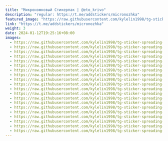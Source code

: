 ```yaml
---
title: "Микроножковый Стикерпак | @eto_krivo"
description: "regular: https://t.me/addstickers/micronozhka"
featured_image: "https://raw.githubusercontent.com/kylelin1998/tg-sticker-spreading-worldwide-images/main/img/c8ac555b-5266-4ca5-a9f3-cc1a1968c5e9.jpg"
link: "https://t.me/addstickers/micronozhka"
weight: 3
date: 2024-01-12T19:25:16+08:00
images:
  - https://raw.githubusercontent.com/kylelin1998/tg-sticker-spreading-worldwide-images/main/img/c8ac555b-5266-4ca5-a9f3-cc1a1968c5e9.jpg
  - https://raw.githubusercontent.com/kylelin1998/tg-sticker-spreading-worldwide-images/main/img/e21035e8-e8cd-4fa9-a5c7-35ca3b7d245e.jpg
  - https://raw.githubusercontent.com/kylelin1998/tg-sticker-spreading-worldwide-images/main/img/8e62b73b-3736-45f8-baee-d395e065cb0f.jpg
  - https://raw.githubusercontent.com/kylelin1998/tg-sticker-spreading-worldwide-images/main/img/0a94a54d-aa70-4b48-abd9-a98d45d3b608.jpg
  - https://raw.githubusercontent.com/kylelin1998/tg-sticker-spreading-worldwide-images/main/img/b7bc4ea8-e55d-4941-93ce-d8e564ee7cc7.jpg
  - https://raw.githubusercontent.com/kylelin1998/tg-sticker-spreading-worldwide-images/main/img/134a5a77-802f-4697-ae75-b56e4aba418b.jpg
  - https://raw.githubusercontent.com/kylelin1998/tg-sticker-spreading-worldwide-images/main/img/e42caebe-4754-4386-b6e2-a17864028964.jpg
  - https://raw.githubusercontent.com/kylelin1998/tg-sticker-spreading-worldwide-images/main/img/e2241815-5e36-4a7e-99a9-17624c33cdd1.jpg
  - https://raw.githubusercontent.com/kylelin1998/tg-sticker-spreading-worldwide-images/main/img/cf0da0e1-f4d8-4c83-8ac2-e560d5fda761.jpg
  - https://raw.githubusercontent.com/kylelin1998/tg-sticker-spreading-worldwide-images/main/img/92f04fd9-8bfc-4e15-a4ac-7403087da3bd.jpg
  - https://raw.githubusercontent.com/kylelin1998/tg-sticker-spreading-worldwide-images/main/img/963e2f0f-9f0d-4e0b-aec3-8ef645bcbd7b.jpg
  - https://raw.githubusercontent.com/kylelin1998/tg-sticker-spreading-worldwide-images/main/img/700a0701-a88c-47b9-9b00-5c35b7fb1a95.jpg
  - https://raw.githubusercontent.com/kylelin1998/tg-sticker-spreading-worldwide-images/main/img/c6f25246-f53a-451c-b2cb-2633df06d2b8.jpg
  - https://raw.githubusercontent.com/kylelin1998/tg-sticker-spreading-worldwide-images/main/img/f06df8b9-611a-48c0-bf42-254b0c725a2a.jpg
  - https://raw.githubusercontent.com/kylelin1998/tg-sticker-spreading-worldwide-images/main/img/1d3767a4-03a5-4a4d-80ff-1ed5ce3e7988.jpg
  - https://raw.githubusercontent.com/kylelin1998/tg-sticker-spreading-worldwide-images/main/img/afd697f0-bc78-4ec7-9a7a-0ac357c20056.jpg
  - https://raw.githubusercontent.com/kylelin1998/tg-sticker-spreading-worldwide-images/main/img/fda2b556-dd5d-470a-b7bd-c9399d3dda77.jpg
  - https://raw.githubusercontent.com/kylelin1998/tg-sticker-spreading-worldwide-images/main/img/a9b2b3e4-f6db-4378-9d59-ab813fffa738.jpg
  - https://raw.githubusercontent.com/kylelin1998/tg-sticker-spreading-worldwide-images/main/img/bc61421f-12fb-4d9f-9355-f43e71f874d6.jpg
  - https://raw.githubusercontent.com/kylelin1998/tg-sticker-spreading-worldwide-images/main/img/186d01fa-3585-4fe1-87c6-9fb646c7ef57.jpg
---
```

